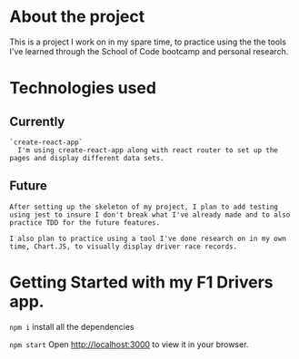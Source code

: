 # About the project

This is a project I work on in my spare time, to practice using the the tools I've learned through the School of Code bootcamp and personal research.

# Technologies used

## Currently

    `create-react-app`
      I'm using create-react-app along with react router to set up the pages and display different data sets.

## Future

    After setting up the skeleton of my project, I plan to add testing using jest to insure I don't break what I've already made and to also practice TDD for the future features.

    I also plan to practice using a tool I've done research on in my own time, Chart.JS, to visually display driver race records.

# Getting Started with my F1 Drivers app.

`npm i`
install all the dependencies

`npm start`
Open [http://localhost:3000](http://localhost:3000) to view it in your browser.
